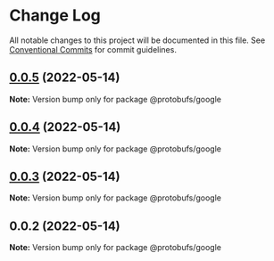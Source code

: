 # Change Log

All notable changes to this project will be documented in this file.
See [Conventional Commits](https://conventionalcommits.org) for commit guidelines.

## [0.0.5](https://github.com/pyramation/protobufs/compare/@protobufs/google@0.0.4...@protobufs/google@0.0.5) (2022-05-14)

**Note:** Version bump only for package @protobufs/google





## [0.0.4](https://github.com/pyramation/protobufs/compare/@protobufs/google@0.0.3...@protobufs/google@0.0.4) (2022-05-14)

**Note:** Version bump only for package @protobufs/google





## [0.0.3](https://github.com/pyramation/protobufs/compare/@protobufs/google@0.0.2...@protobufs/google@0.0.3) (2022-05-14)

**Note:** Version bump only for package @protobufs/google





## 0.0.2 (2022-05-14)

**Note:** Version bump only for package @protobufs/google
